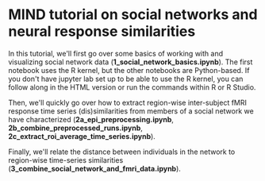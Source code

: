 # MIND tutorial on social networks and neural response similarities

In this tutorial, we'll first go over some basics of working with and visualizing social network data (**1_social_network_basics.ipynb**). The first notebook uses the R kernel, but the other notebooks are Python-based. If you don't have jupyter lab set up to be able to use the R kernel, you can follow along in the HTML version or run the commands within R or R Studio. 

Then, we'll quickly go over how to extract region-wise inter-subject fMRI response time series (dis)similarities from members of a social network we have characterized (**2a_epi_preprocessing.ipynb**, **2b_combine_preprocessed_runs.ipynb**, **2c_extract_roi_average_time_series.ipynb**).

Finally, we'll relate the distance between individuals in the network to region-wise time-series similarities (**3_combine_social_network_and_fmri_data.ipynb**).

